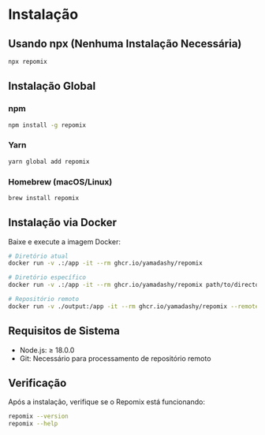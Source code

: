 # Instalação

## Usando npx (Nenhuma Instalação Necessária)

```bash
npx repomix
```

## Instalação Global

### npm
```bash
npm install -g repomix
```

### Yarn
```bash
yarn global add repomix
```

### Homebrew (macOS/Linux)
```bash
brew install repomix
```

## Instalação via Docker

Baixe e execute a imagem Docker:

```bash
# Diretório atual
docker run -v .:/app -it --rm ghcr.io/yamadashy/repomix

# Diretório específico
docker run -v .:/app -it --rm ghcr.io/yamadashy/repomix path/to/directory

# Repositório remoto
docker run -v ./output:/app -it --rm ghcr.io/yamadashy/repomix --remote yamadashy/repomix
```

## Requisitos de Sistema

- Node.js: ≥ 18.0.0
- Git: Necessário para processamento de repositório remoto

## Verificação

Após a instalação, verifique se o Repomix está funcionando:

```bash
repomix --version
repomix --help
```
